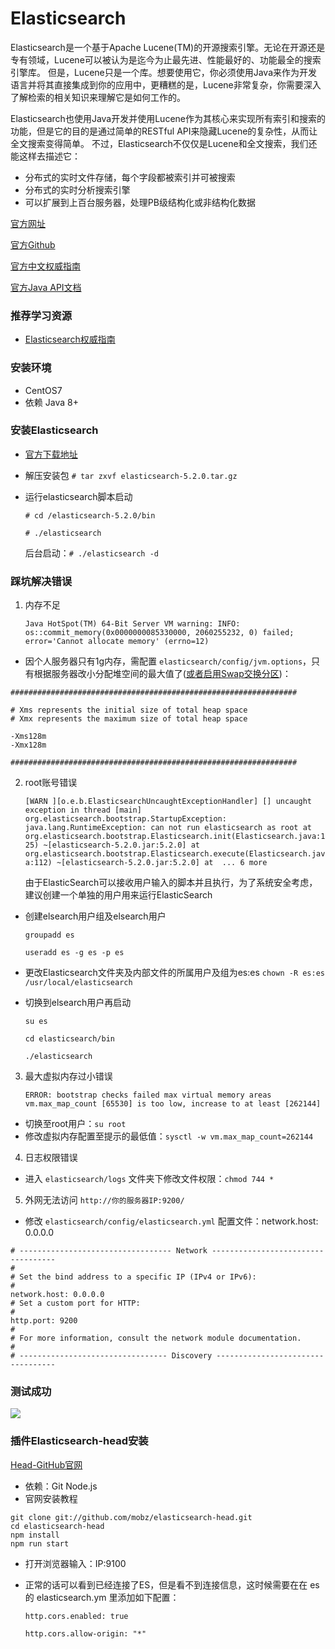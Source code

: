 # Elasticsearch

Elasticsearch是一个基于Apache Lucene(TM)的开源搜索引擎。无论在开源还是专有领域，Lucene可以被认为是迄今为止最先进、性能最好的、功能最全的搜索引擎库。
但是，Lucene只是一个库。想要使用它，你必须使用Java来作为开发语言并将其直接集成到你的应用中，更糟糕的是，Lucene非常复杂，你需要深入了解检索的相关知识来理解它是如何工作的。

Elasticsearch也使用Java开发并使用Lucene作为其核心来实现所有索引和搜索的功能，但是它的目的是通过简单的RESTful API来隐藏Lucene的复杂性，从而让全文搜索变得简单。
不过，Elasticsearch不仅仅是Lucene和全文搜索，我们还能这样去描述它：

- 分布式的实时文件存储，每个字段都被索引并可被搜索
- 分布式的实时分析搜索引擎
- 可以扩展到上百台服务器，处理PB级结构化或非结构化数据

[官方网址](https://www.elastic.co/cn/)

[官方Github](https://github.com/elastic/elasticsearch)

[官方中文权威指南](https://www.elastic.co/guide/cn/elasticsearch/guide/current/index.html)

[官方Java API文档](https://www.elastic.co/guide/en/elasticsearch/client/java-api/current/index.html)

### 推荐学习资源

- [Elasticsearch权威指南](http://www.learnes.net/index.html)

### 安装环境

- CentOS7
- 依赖 Java 8+

### 安装Elasticsearch

- [官方下载地址](https://www.elastic.co/downloads/elasticsearch)

- 解压安装包 `# tar zxvf elasticsearch-5.2.0.tar.gz`

- 运行elasticsearch脚本启动

    `# cd /elasticsearch-5.2.0/bin`

    `# ./elasticsearch`

    后台启动：`# ./elasticsearch -d`

### 踩坑解决错误

1. 内存不足

    `Java HotSpot(TM) 64-Bit Server VM warning: INFO: os::commit_memory(0x0000000085330000, 2060255232, 0) failed; error='Cannot allocate memory' (errno=12)`

- 因个人服务器只有1g内存，需配置 `elasticsearch/config/jvm.options`，只有根据服务器改小分配堆空间的最大值了([或者启用Swap交换分区](https://baike.baidu.com/item/Swap%E5%88%86%E5%8C%BA/7613378?fr=aladdin))：

```
################################################################

# Xms represents the initial size of total heap space
# Xmx represents the maximum size of total heap space

-Xms128m
-Xmx128m

################################################################
```

2. root账号错误

    `[WARN ][o.e.b.ElasticsearchUncaughtExceptionHandler] [] uncaught exception in thread [main]
    org.elasticsearch.bootstrap.StartupException: java.lang.RuntimeException: can not run elasticsearch as root
    at org.elasticsearch.bootstrap.Elasticsearch.init(Elasticsearch.java:125) ~[elasticsearch-5.2.0.jar:5.2.0]
    at org.elasticsearch.bootstrap.Elasticsearch.execute(Elasticsearch.java:112) ~[elasticsearch-5.2.0.jar:5.2.0]
    at 
    ... 6 more`

    由于ElasticSearch可以接收用户输入的脚本并且执行，为了系统安全考虑，建议创建一个单独的用户用来运行ElasticSearch

- 创建elsearch用户组及elsearch用户

    `groupadd es`

    `useradd es -g es -p es`
- 更改Elasticsearch文件夹及内部文件的所属用户及组为es:es
    `chown -R es:es  /usr/local/elasticsearch`
- 切换到elsearch用户再启动

    `su es`

    `cd elasticsearch/bin`

    `./elasticsearch`

3. 最大虚拟内存过小错误

    `ERROR: bootstrap checks failed
    max virtual memory areas vm.max_map_count [65530] is too low, increase to at least [262144]`

 - 切换至root用户：`su root`
 - 修改虚拟内存配置至提示的最低值：`sysctl -w vm.max_map_count=262144`

4. 日志权限错误

- 进入 `elasticsearch/logs` 文件夹下修改文件权限：`chmod 744 *`

5. 外网无法访问 `http://你的服务器IP:9200/`

- 修改 `elasticsearch/config/elasticsearch.yml` 配置文件：network.host: 0.0.0.0

```
# ---------------------------------- Network -----------------------------------
#
# Set the bind address to a specific IP (IPv4 or IPv6):
#
network.host: 0.0.0.0
# Set a custom port for HTTP:
#
http.port: 9200
#
# For more information, consult the network module documentation.
#
# --------------------------------- Discovery ----------------------------------
```

### 测试成功

![](http://oweupqzdv.bkt.clouddn.com/QQ%E6%88%AA%E5%9B%BE20170928164116.png)

### 插件Elasticsearch-head安装

[Head-GitHub官网](https://github.com/mobz/elasticsearch-head)

- 依赖：Git Node.js
- 官网安装教程
```
git clone git://github.com/mobz/elasticsearch-head.git
cd elasticsearch-head
npm install
npm run start
```

- 打开浏览器输入：IP:9100

- 正常的话可以看到已经连接了ES，但是看不到连接信息，这时候需要在在 es 的 elasticsearch.ym 里添加如下配置：

    `http.cors.enabled: true`

    `http.cors.allow-origin: "*"`